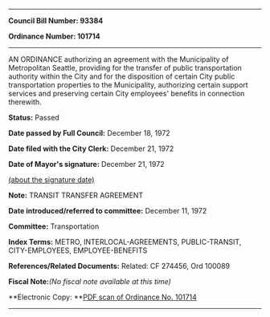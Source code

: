 

********

**Council Bill Number: 93384**
   
**Ordinance Number: 101714**
********

 AN ORDINANCE authorizing an agreement with the Municipality of Metropolitan Seattle, providing for the transfer of public transportation authority within the City and for the disposition of certain City public transportation properties to the Municipality, authorizing certain support services and preserving certain City employees' benefits in connection therewith.

**Status:** Passed
   
**Date passed by Full Council:** December 18, 1972
   
**Date filed with the City Clerk:** December 21, 1972
   
**Date of Mayor's signature:** December 21, 1972
   
[(about the signature date)](/~public/approvaldate.htm)
   
   
**Note:** TRANSIT TRANSFER AGREEMENT

   
**Date introduced/referred to committee:** December 11, 1972
   
**Committee:** Transportation
   
   
**Index Terms:** METRO, INTERLOCAL-AGREEMENTS, PUBLIC-TRANSIT, CITY-EMPLOYEES, EMPLOYEE-BENEFITS

**References/Related Documents:** Related: CF 274456, Ord 100089

**Fiscal Note:**_(No fiscal note available at this time)_

**Electronic Copy: **[PDF scan of Ordinance No. 101714](/~archives/Ordinances/Ord_101714.pdf)

********

